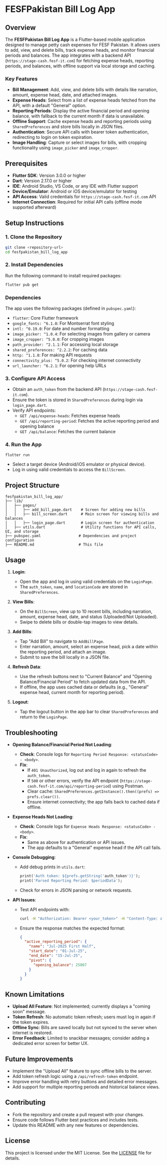# FESFPakistan Bill Log App

## Overview
The **FESFPakistan Bill Log App** is a Flutter-based mobile application designed to manage petty cash expenses for FESF Pakistan. It allows users to add, view, and delete bills, track expense heads, and monitor financial periods and balances. The app integrates with a backend API (`https://stage-cash.fesf-it.com`) for fetching expense heads, reporting periods, and balances, with offline support via local storage and caching.

### Key Features
- **Bill Management**: Add, view, and delete bills with details like narration, amount, expense head, date, and attached images.
- **Expense Heads**: Select from a list of expense heads fetched from the API, with a default "General" option.
- **Reporting Periods**: Display the active financial period and opening balance, with fallback to the current month if data is unavailable.
- **Offline Support**: Cache expense heads and reporting periods using `SharedPreferences` and store bills locally in JSON files.
- **Authentication**: Secure API calls with bearer token authentication, redirecting to login on token expiration.
- **Image Handling**: Capture or select images for bills, with cropping functionality using `image_picker` and `image_cropper`.

## Prerequisites
- **Flutter SDK**: Version 3.0.0 or higher
- **Dart**: Version 2.17.0 or higher
- **IDE**: Android Studio, VS Code, or any IDE with Flutter support
- **Device/Emulator**: Android or iOS device/emulator for testing
- **API Access**: Valid credentials for `https://stage-cash.fesf-it.com` API
- **Internet Connection**: Required for initial API calls (offline mode supported afterward)

## Setup Instructions

### 1. Clone the Repository
```bash
git clone <repository-url>
cd fesfpakistan_bill_log_app
```

### 2. Install Dependencies
Run the following command to install required packages:
```bash
flutter pub get
```

### Dependencies
The app uses the following packages (defined in `pubspec.yaml`):
- `flutter`: Core Flutter framework
- `google_fonts: ^6.1.0`: For Montserrat font styling
- `intl: ^0.19.0`: For date and number formatting
- `image_picker: ^1.0.4`: For selecting images from gallery or camera
- `image_cropper: ^5.0.0`: For cropping images
- `path_provider: ^2.1.1`: For accessing local storage
- `shared_preferences: ^2.2.2`: For caching data
- `http: ^1.1.0`: For making API requests
- `connectivity_plus: ^5.0.2`: For checking internet connectivity
- `url_launcher: ^6.2.1`: For opening help URLs

### 3. Configure API Access
- Obtain an `auth_token` from the backend API (`https://stage-cash.fesf-it.com`).
- Ensure the token is stored in `SharedPreferences` during login via `login_page.dart`.
- Verify API endpoints:
  - `GET /api/expense-heads`: Fetches expense heads
  - `GET /api/reporting-period`: Fetches the active reporting period and opening balance
  - `GET /api/balance`: Fetches the current balance

### 4. Run the App
```bash
flutter run
```
- Select a target device (Android/iOS emulator or physical device).
- Log in using valid credentials to access the `BillScreen`.

## Project Structure
```
fesfpakistan_bill_log_app/
├── lib/
│   ├── pages/
│   │   ├── add_bill_page.dart    # Screen for adding new bills
│   │   ├── bill_screen.dart      # Main screen for viewing bills and balances
│   │   ├── login_page.dart       # Login screen for authentication
│   ├── utils.dart                # Utility functions for API calls, UI, and storage
├── pubspec.yaml                 # Dependencies and project configuration
├── README.md                    # This file
```

## Usage
1. **Login**:
   - Open the app and log in using valid credentials on the `LoginPage`.
   - The `auth_token`, `name`, and `locationCode` are stored in `SharedPreferences`.

2. **View Bills**:
   - On the `BillScreen`, view up to 10 recent bills, including narration, amount, expense head, date, and status (Uploaded/Not Uploaded).
   - Swipe to delete bills or double-tap images to view details.

3. **Add Bills**:
   - Tap "Add Bill" to navigate to `AddBillPage`.
   - Enter narration, amount, select an expense head, pick a date within the reporting period, and attach an image.
   - Submit to save the bill locally in a JSON file.

4. **Refresh Data**:
   - Use the refresh buttons next to "Current Balance" and "Opening Balance/Financial Period" to fetch updated data from the API.
   - If offline, the app uses cached data or defaults (e.g., "General" expense head, current month for reporting period).

5. **Logout**:
   - Tap the logout button in the app bar to clear `SharedPreferences` and return to the `LoginPage`.

## Troubleshooting
- **Opening Balance/Financial Period Not Loading**:
  - **Check**: Console logs for `Reporting Period Response: <statusCode> - <body>`.
  - **Fix**:
    - If `401 Unauthorized`, log out and log in again to refresh the `auth_token`.
    - If `500` or other errors, verify the API endpoint (`https://stage-cash.fesf-it.com/api/reporting-period`) using Postman.
    - Clear cache: `SharedPreferences.getInstance().then((prefs) => prefs.clear())`.
    - Ensure internet connectivity; the app falls back to cached data if offline.

- **Expense Heads Not Loading**:
  - **Check**: Console logs for `Expense Heads Response: <statusCode> - <body>`.
  - **Fix**:
    - Same as above for authentication or API issues.
    - The app defaults to a "General" expense head if the API call fails.

- **Console Debugging**:
  - Add debug prints in `utils.dart`:
    ```dart
    print('Auth token: ${prefs.getString('auth_token')}');
    print('Parsed Reporting Period: $periodData');
    ```
  - Check for errors in JSON parsing or network requests.

- **API Issues**:
  - Test API endpoints with:
    ```bash
    curl -H "Authorization: Bearer <your_token>" -H "Content-Type: application/json" https://stage-cash.fesf-it.com/api/reporting-period
    ```
  - Ensure the response matches the expected format:
    ```json
    {
      "active_reporting_period": {
        "name": "Jul-2025 First Half",
        "start_date": "01-Jul-25",
        "end_date": "15-Jul-25",
        "pivot": {
          "opening_balance": 25807
        }
      }
    }
    ```

## Known Limitations
- **Upload All Feature**: Not implemented; currently displays a "coming soon" message.
- **Token Refresh**: No automatic token refresh; users must log in again if the token expires.
- **Offline Sync**: Bills are saved locally but not synced to the server when internet is restored.
- **Error Feedback**: Limited to snackbar messages; consider adding a dedicated error screen for better UX.

## Future Improvements
- Implement the "Upload All" feature to sync offline bills to the server.
- Add token refresh logic using a `/api/refresh-token` endpoint.
- Improve error handling with retry buttons and detailed error messages.
- Add support for multiple reporting periods and historical balance views.

## Contributing
- Fork the repository and create a pull request with your changes.
- Ensure code follows Flutter best practices and includes tests.
- Update this README with any new features or dependencies.

## License
This project is licensed under the MIT License. See the [LICENSE](LICENSE) file for details.